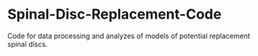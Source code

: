 # Spinal-Disc-Replacement-Code
Code for data processing and analyzes of models of potential replacement spinal discs. 
